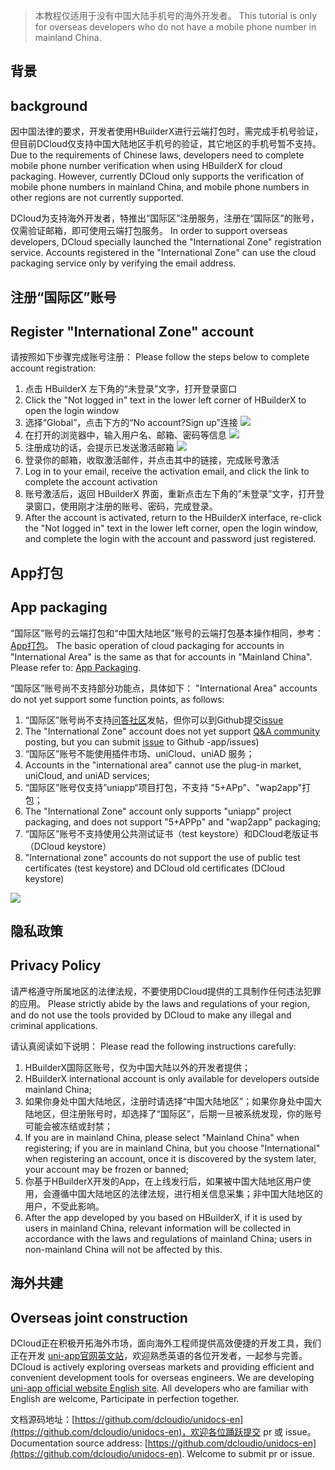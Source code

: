 > 本教程仅适用于没有中国大陆手机号的海外开发者。
> This tutorial is only for overseas developers who do not have a mobile phone number in mainland China.

## 背景
## background

因中国法律的要求，开发者使用HBuilderX进行云端打包时，需完成手机号验证，但目前DCloud仅支持中国大陆地区手机号的验证，其它地区的手机号暂不支持。
Due to the requirements of Chinese laws, developers need to complete mobile phone number verification when using HBuilderX for cloud packaging. However, currently DCloud only supports the verification of mobile phone numbers in mainland China, and mobile phone numbers in other regions are not currently supported.

DCloud为支持海外开发者，特推出“国际区”注册服务，注册在“国际区”的账号，仅需验证邮箱，即可使用云端打包服务。
In order to support overseas developers, DCloud specially launched the "International Zone" registration service. Accounts registered in the "International Zone" can use the cloud packaging service only by verifying the email address.

## 注册“国际区”账号
## Register "International Zone" account

请按照如下步骤完成账号注册：
Please follow the steps below to complete account registration:
1. 点击 HBuilderX 左下角的“未登录”文字，打开登录窗口
1. Click the "Not logged in" text in the lower left corner of HBuilderX to open the login window
2. 选择“Global”，点击下方的“No account?Sign up”连接
![](https://web-assets.dcloud.net.cn/unidoc/zh/intern-01.png)
3. 在打开的浏览器中，输入用户名、邮箱、密码等信息
![](https://web-assets.dcloud.net.cn/unidoc/zh/intern-02.png)
4. 注册成功的话，会提示已发送激活邮箱
![](https://web-assets.dcloud.net.cn/unidoc/zh/intern-03.png)
5. 登录你的邮箱，收取激活邮件，并点击其中的链接，完成账号激活
5. Log in to your email, receive the activation email, and click the link to complete the account activation
6. 账号激活后，返回 HBuilderX 界面，重新点击左下角的”未登录”文字，打开登录窗口，使用刚才注册的账号、密码，完成登录。
6. After the account is activated, return to the HBuilderX interface, re-click the "Not logged in" text in the lower left corner, open the login window, and complete the login with the account and password just registered.

## App打包
## App packaging

“国际区”账号的云端打包和“中国大陆地区”账号的云端打包基本操作相同，参考：[App打包](https://uniapp.dcloud.net.cn/tutorial/app-base.html)。
The basic operation of cloud packaging for accounts in "International Area" is the same as that for accounts in "Mainland China". Please refer to: [App Packaging](https://uniapp.dcloud.net.cn/tutorial/app-base.html).

“国际区”账号尚不支持部分功能点，具体如下：
"International Area" accounts do not yet support some function points, as follows:
1. “国际区”账号尚不支持[问答社区](https://ask.dcloud.net.cn)发帖，但你可以到Github提交[issue](https://github.com/dcloudio/uni-app/issues)
1. The "International Zone" account does not yet support [Q&A community](https://ask.dcloud.net.cn) posting, but you can submit [issue](https://github.com/dcloudio/uni) to Github -app/issues)
2. “国际区”账号不能使用插件市场、uniCloud、uniAD 服务；
2. Accounts in the "international area" cannot use the plug-in market, uniCloud, and uniAD services;
3. “国际区”账号仅支持”uniapp“项目打包，不支持 "5+APp"、"wap2app"打包；
3. The "International Zone" account only supports "uniapp" project packaging, and does not support "5+APPp" and "wap2app" packaging;
4. “国际区”账号不支持使用公共测试证书（test keystore）和DCloud老版证书（DCloud keystore）
4. "International zone" accounts do not support the use of public test certificates (test keystore) and DCloud old certificates (DCloud keystore)

![](https://web-assets.dcloud.net.cn/unidoc/zh/intern-06.png)

## 隐私政策
## Privacy Policy

请严格遵守所属地区的法律法规，不要使用DCloud提供的工具制作任何违法犯罪的应用。
Please strictly abide by the laws and regulations of your region, and do not use the tools provided by DCloud to make any illegal and criminal applications.

请认真阅读如下说明：
Please read the following instructions carefully:
1. HBuilderX国际区账号，仅为中国大陆以外的开发者提供；
1. HBuilderX international account is only available for developers outside mainland China;
2. 如果你身处中国大陆地区，注册时请选择“中国大陆地区”；如果你身处中国大陆地区，但注册账号时，却选择了“国际区”，后期一旦被系统发现，你的账号可能会被冻结或封禁；
2. If you are in mainland China, please select "Mainland China" when registering; if you are in mainland China, but you choose "International" when registering an account, once it is discovered by the system later, your account may be frozen or banned;
3. 你基于HBuilderX开发的App，在上线发行后，如果被中国大陆地区用户使用，会遵循中国大陆地区的法律法规，进行相关信息采集；非中国大陆地区的用户，不受此影响。
3. After the app developed by you based on HBuilderX, if it is used by users in mainland China, relevant information will be collected in accordance with the laws and regulations of mainland China; users in non-mainland China will not be affected by this.

## 海外共建
## Overseas joint construction

DCloud正在积极开拓海外市场，面向海外工程师提供高效便捷的开发工具，我们正在开发 [uni-app官网英文站](https://en.uniapp.dcloud.io)，欢迎熟悉英语的各位开发者，一起参与完善。
DCloud is actively exploring overseas markets and providing efficient and convenient development tools for overseas engineers. We are developing [uni-app official website English site](https://en.uniapp.dcloud.io). All developers who are familiar with English are welcome, Participate in perfection together.

文档源码地址：[https://github.com/dcloudio/unidocs-en](https://github.com/dcloudio/unidocs-en)，欢迎各位踊跃提交 pr 或 issue。
Documentation source address: [https://github.com/dcloudio/unidocs-en](https://github.com/dcloudio/unidocs-en). Welcome to submit pr or issue.